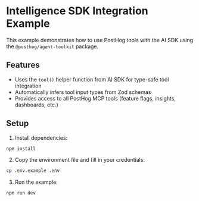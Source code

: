 # Intelligence SDK Integration Example

This example demonstrates how to use PostHog tools with the AI SDK using the `@posthog/agent-toolkit` package.

## Features

- Uses the `tool()` helper function from AI SDK for type-safe tool integration
- Automatically infers tool input types from Zod schemas
- Provides access to all PostHog MCP tools (feature flags, insights, dashboards, etc.)

## Setup

1. Install dependencies:

```bash
npm install
```

2. Copy the environment file and fill in your credentials:

```bash
cp .env.example .env
```

3. Run the example:

```bash
npm run dev
```
